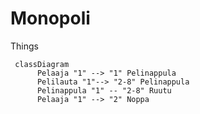 # Monopoli

Things

```mermaid
 classDiagram
      Pelaaja "1" --> "1" Pelinappula
      Pelilauta "1"--> "2-8" Pelinappula
      Pelinappula "1" -- "2-8" Ruutu
      Pelaaja "1" --> "2" Noppa
```
